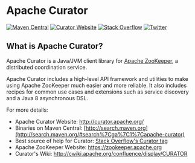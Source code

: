 # Apache Curator

<!--
Licensed to the Apache Software Foundation (ASF) under one
or more contributor license agreements.  See the NOTICE file
distributed with this work for additional information
regarding copyright ownership.  The ASF licenses this file
to you under the Apache License, Version 2.0 (the
"License"); you may not use this file except in compliance
with the License.  You may obtain a copy of the License at

  http://www.apache.org/licenses/LICENSE-2.0

Unless required by applicable law or agreed to in writing,
software distributed under the License is distributed on an
"AS IS" BASIS, WITHOUT WARRANTIES OR CONDITIONS OF ANY
KIND, either express or implied.  See the License for the
specific language governing permissions and limitations
under the License.
-->

[![Maven Central](https://img.shields.io/maven-central/v/org.apache.curator/apache-curator.svg?logo=Apache+Maven&logoColor=blue)](http://search.maven.org/#search%7Cga%7C1%7Capache-curator)
[![Curator Website](https://img.shields.io/badge/curator-Curator_Website-red?logo=Apache&logoColor=red)](https://curator.apache.org)
[![Stack Overflow](https://img.shields.io/badge/stackoverflow-Curator_Help-orange?logo=Stack+Overflow&logoColor=orange)](https://stackoverflow.com/questions/tagged/apache-curator)
[![Twitter](https://img.shields.io/badge/Follow-@Curator-55acee?logo=Twitter&logoColor=55acee)](https://twitter.com/intent/follow?original_referer=https%3A%2F%2Fgithub.com%2Fapache%2Fcurator&ref_src=twsrc%5Etfw&region=follow_link&screen_name=ApacheCurator&tw_p=followbutton)


## What is Apache Curator?

Apache Curator is a Java/JVM client library for [Apache ZooKeeper](https://zookeeper.apache.org/), a distributed coordination service.

Apache Curator includes a high-level API framework and utilities to make using Apache ZooKeeper much easier and more reliable. It also includes recipes for common use cases and extensions such as service discovery and a Java 8 asynchronous DSL.

For more details:

- Apache Curator Website: http://curator.apache.org/
- Binaries on Maven Central: [http://search.maven.org](http://search.maven.org/#search%7Cga%7C1%7Capache-curator)
- Best source of help for Curator: [Stack Overflow's Curator tag](https://stackoverflow.com/questions/tagged/apache-curator)
- Apache ZooKeeper Website: https://zookeeper.apache.org
- Curator's Wiki: http://cwiki.apache.org/confluence/display/CURATOR
